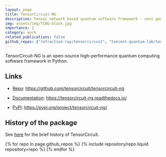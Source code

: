 ```yaml
---
layout: page
title: TensorCircuit-NG
description: Tensor network based quantum software framework - next generation
img: assets/img/TCNG-black.jpg
importance: 1
category: work
related_publications: false
github_repos: ["refraction-ray/tensorcircuit", "tencent-quantum-lab/tensorcircuit", "tensorcircuit/tensorcircuit-ng"]
---
```


TensorCircuit-NG is an open-source high-performance quantum computing software framework in Python.

## Links

- <a href="https://github.com/tensorcircuit/tensorcircuit-ng" target="_blank"><i class="fab fa-github"></i> Repo</a>: https://github.com/tensorcircuit/tensorcircuit-ng

- <a href="https://tensorcircuit-ng.readthedocs.io/" target="_blank"><i class="fas fa-book"></i> Documentation</a>: https://tensorcircuit-ng.readthedocs.io/

- <a href="https://pypi.org/project/tensorcircuit-ng/" target="_blank"><i class="fab fa-python"></i> PyPI</a>: https://pypi.org/project/tensorcircuit-ng/

## History of the package

See [here](https://github.com/tensorcircuit/tensorcircuit-ng/blob/master/HISTORY.md) for the brief history of TensorCircuit.

<div class="repositories d-flex flex-wrap flex-md-row flex-column justify-content-between align-items-center">
  {% for repo in page.github_repos %}
    {% include repository/repo.liquid repository=repo %}
  {% endfor %}
</div>
